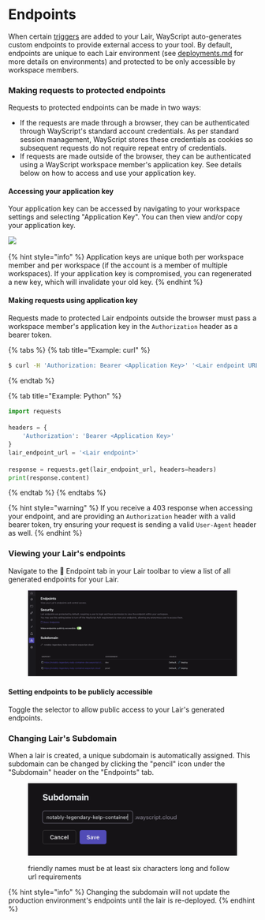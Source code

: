 # Endpoints

When certain [triggers](triggers.md) are added to your Lair, WayScript auto-generates custom endpoints to provide external access to your tool. By default, endpoints are unique to each Lair environment (see [deployments.md](deployments.md "mention") for more details on environments) and protected to be only accessible by workspace members.&#x20;

### Making requests to protected endpoints

Requests to protected endpoints can be made in two ways:

* If the requests are made through a browser, they can be authenticated through WayScript's standard account credentials. As per standard session management, WayScript stores these credentials as cookies so subsequent requests do not require repeat entry of credentials.&#x20;
* If requests are made outside of the browser, they can be authenticated using a WayScript workspace member's application key. See details below on how to access and use your application key.

#### Accessing your application key

Your application key can be accessed by navigating to your workspace settings and selecting "Application Key". You can then view and/or copy your application key.&#x20;

![](<../../.gitbook/assets/Screen Shot 2022-01-24 at 12.28.10 PM.png>)

{% hint style="info" %}
Application keys are unique both per workspace member and per workspace (if the account is a member of multiple workspaces). If your application key is compromised, you can regenerated a new key, which will invalidate your old key. &#x20;
{% endhint %}

#### Making requests using application key

Requests made to protected Lair endpoints outside the browser must pass a workspace member's application key in the `Authorization` header as a bearer token.

{% tabs %}
{% tab title="Example: curl" %}
```bash
$ curl -H 'Authorization: Bearer <Application Key>' '<Lair endpoint URL>'
```
{% endtab %}

{% tab title="Example: Python" %}
```python
import requests

headers = {
    'Authorization': 'Bearer <Application Key>'
}
lair_endpoint_url = '<Lair endpoint>'

response = requests.get(lair_endpoint_url, headers=headers)
print(response.content)
```
{% endtab %}
{% endtabs %}

{% hint style="warning" %}
If you receive a 403 response when accessing your endpoint, and are providing an `Authorization` header with a valid bearer token, try ensuring your request is sending a valid `User-Agent` header as well.
{% endhint %}

### Viewing your Lair's endpoints

Navigate to the 🔗 Endpoint tab in your Lair toolbar to view a list of all generated endpoints for your Lair.

<figure><img src="../../.gitbook/assets/endpoints.png" alt=""><figcaption></figcaption></figure>

#### Setting endpoints to be publicly accessible

Toggle the selector to allow public access to your Lair's generated endpoints.

### Changing Lair's Subdomain

When a lair is created, a unique subdomain is automatically assigned. This subdomain can be changed by clicking the "pencil" icon under the "Subdomain" header on the "Endpoints" tab.

<figure><img src="../../.gitbook/assets/change_friendly_name.png" alt=""><figcaption><p>friendly names must be at least six characters long and follow url requirements</p></figcaption></figure>

{% hint style="info" %}
Changing the subdomain will not update the production environment's endpoints until the lair is re-deployed.
{% endhint %}
